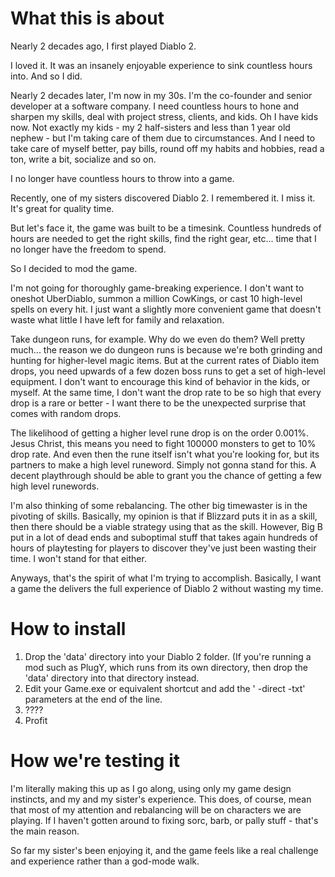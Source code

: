 # What this is about

Nearly 2 decades ago, I first played Diablo 2.

I loved it. It was an insanely enjoyable experience to sink countless hours into. And so I did.

Nearly 2 decades later, I'm now in my 30s. I'm the co-founder and senior developer at a software company. I need countless hours to hone and sharpen my skills, deal with project stress, clients, and kids. Oh I have kids now. Not exactly my kids - my 2 half-sisters and less than 1 year old nephew - but I'm taking care of them due to circumstances. And I need to take care of myself better, pay bills, round off my habits and hobbies, read a ton, write a bit, socialize and so on.

I no longer have countless hours to throw into a game.

Recently, one of my sisters discovered Diablo 2. I remembered it. I miss it. It's great for quality time.

But let's face it, the game was built to be a timesink. Countless hundreds of hours are needed to get the right skills, find the right gear, etc... time that I no longer have the freedom to spend.

So I decided to mod the game.

I'm not going for thoroughly game-breaking experience. I don't want to oneshot UberDiablo, summon a million CowKings, or cast 10 high-level spells on every hit. I just want a slightly more convenient game that doesn't waste what little I have left for family and relaxation.

Take dungeon runs, for example. Why do we even do them? Well pretty much... the reason we do dungeon runs is because we're both grinding and hunting for higher-level magic items. But at the current rates of Diablo item drops, you need upwards of a few dozen boss runs to get a set of high-level equipment. I don't want to encourage this kind of behavior in the kids, or myself. At the same time, I don't want the drop rate to be so high that every drop is a rare or  better - I want there to be the unexpected surprise that comes with random drops.

The likelihood of getting a higher level rune drop is on the order 0.001%. Jesus Christ, this means you need to fight 100000 monsters to get to 10% drop rate. And even then the rune itself isn't what you're looking for, but its partners to make a high level runeword. Simply not gonna stand for this. A decent playthrough should be able to grant you the chance of getting a few high level runewords.

I'm also thinking of some rebalancing. The other big timewaster is in the pivoting of skills. Basically, my opinion is that if Blizzard puts it in as a skill, then there should be a viable strategy using that as the skill. However, Big B put in a lot of dead ends and suboptimal stuff that takes again hundreds of hours of playtesting for players to discover they've just been wasting their time. I won't stand for that either.

Anyways, that's the spirit of what I'm trying to accomplish. Basically, I want a game the delivers the full experience of Diablo 2 without wasting my time.

# How to install

1. Drop the 'data' directory into your Diablo 2 folder. (If you're running a mod such as PlugY, which runs from its own directory, then drop  the 'data' directory into that directory instead.
2. Edit your Game.exe or equivalent shortcut and add the ' -direct -txt' parameters at the end of the line.
3. ????
4. Profit

# How we're testing it

I'm literally making this up as I go along, using only my game design instincts, and my and my sister's experience. This does, of course, mean that most of my attention and rebalancing will be on characters we are playing. If I haven't gotten around to fixing sorc, barb, or pally stuff - that's the main reason.

So far my sister's been enjoying it, and the game feels like a real challenge and experience rather than a god-mode walk.
